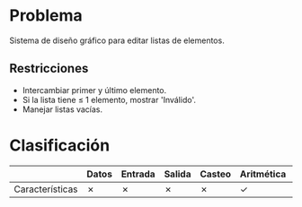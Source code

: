 # Problema

Sistema de diseño gráfico para editar listas de elementos.

## Restricciones

- Intercambiar primer y último elemento.
- Si la lista tiene ≤ 1 elemento, mostrar 'Inválido'.
- Manejar listas vacías.

# Clasificación
|  | Datos | Entrada | Salida | Casteo | Aritmética | Relacionales | Lógicos | Condicionales | Ciclo | Matrices | Funciones |
|----------|-------|---------|--------|--------|------------|--------------|---------|---------------|-------|----------|-------------|
| Características | ✗ | ✗ | ✗ | ✗ | ✓ | ✗ | ✗ | ✗ | ✗ | ✓ | ✗ |

